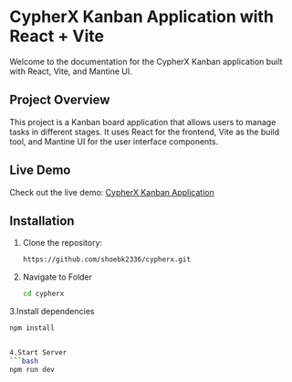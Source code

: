 # CypherX Kanban Application with React + Vite

Welcome to the documentation for the CypherX Kanban application built with React, Vite, and Mantine UI.

## Project Overview

This project is a Kanban board application that allows users to manage tasks in different stages. It uses React for the frontend, Vite as the build tool, and Mantine UI for the user interface components.

## Live Demo

Check out the live demo: [CypherX Kanban Application](https://cypherx-green.vercel.app/)


## Installation

1. Clone the repository:

   ```bash
   https://github.com/shoebk2336/cypherx.git

2. Navigate to Folder
   ```bash
   cd cypherx

3.Install dependencies
```bash
npm install


4.Start Server
```bash
npm run dev


